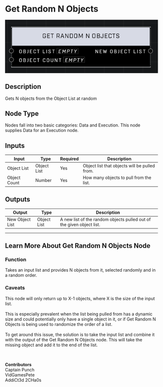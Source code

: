 # Get Random N Objects
![](../../../.gitbook/assets/get-random-n-objects.png)
## Description
Gets N objects from the Object List at random

## Node Type
Nodes fall into two basic categories: Data and Execution. This node supplies Data for an Execution node.

## Inputs
| Input | Type | Required | Description |
|------------------|------------------|----------|--------------------------------------------------------------|
| Object List | Object List | Yes | Object list that objects will be pulled from. |
| Object Count | Number | Yes | How many objects to pull from the list. |

## Outputs
| Output | Type | Description |
|------------------|------------------|--------------------------------------------------------------|
| New Object List | Object List | A new list of the random objects pulled out of the given object list. |


***
## Learn More About Get Random N Objects Node
### Function

Takes an input list and provides N objects from it, selected randomly and in a random order.

### Caveats

This node will only return up to X-1 objects, where X is the size of the input list. \
\
This is especially prevalent when the list being pulled from has a dynamic size and could potentially only have a single object in it, or if Get Random N Objects is being used to randomize the order of a list.\
\
To get around this issue, the solution is to take the input list and combine it with the output of the Get Random N Objects node. This will take the missing object and add it to the end of the list.

\
\
**Contributors**\
Captain Punch\
VidGamesPete\
AddiCt3d 2CHa0s

